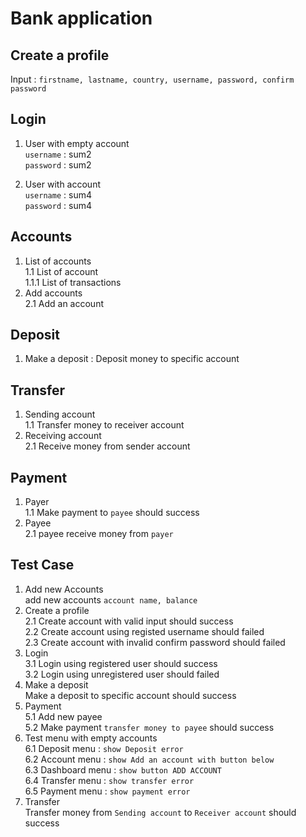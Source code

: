 # Bank application

## Create a profile
Input : `firstname, lastname, country, username, password, confirm password`

## Login
1. User with empty account <br>
`username` : sum2 <br>
`password` : sum2 <br>

2. User with account <br>
`username` : sum4 <br>
`password` : sum4 <br>

## Accounts
1. List of accounts <br>
  1.1 List of account <br>
  1.1.1 List of transactions <br>
2. Add accounts <br>
  2.1 Add an account <br>
  
## Deposit
1. Make a deposit : Deposit money to specific account

## Transfer
1. Sending account <br>
  1.1 Transfer money to receiver account <br>
2. Receiving account <br>
  2.1 Receive money from sender account <br>
  
## Payment
1. Payer <br>
  1.1 Make payment to `payee` should success<br>
2. Payee <br>
  2.1 payee receive money from `payer`
  
## Test Case
1. Add new Accounts <br>
add new accounts `account name, balance` <br>
2. Create a profile <br>
  2.1 Create account with valid input should success <br>
  2.2 Create account using registed username should failed <br>
  2.3 Create account with invalid confirm password should failed <br>
3. Login <br>
  3.1 Login using registered user should success <br>
  3.2 Login using unregistered user should failed <br>
4. Make a deposit <br>
Make a deposit to specific account should success<br>
5. Payment <br>
  5.1 Add new payee <br>
  5.2 Make payment `transfer money to payee` should success<br>
6. Test menu with empty accounts <br>
  6.1 Deposit menu : `show Deposit error` <br>
  6.2 Account menu : `show Add an account with button below` <br>
  6.3 Dashboard menu : `show button ADD ACCOUNT` <br>
  6.4 Transfer menu : `show transfer error` <br>
  6.5 Payment menu : `show payment error` <br>
7. Transfer <br>
Transfer money from `Sending account` to `Receiver account` should success

